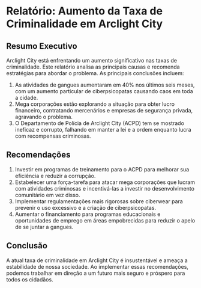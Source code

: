 # Relatório: Aumento da Taxa de Criminalidade em Arclight City

## Resumo Executivo

Arclight City está enfrentando um aumento significativo nas taxas de criminalidade. Este relatório analisa as principais causas e recomenda estratégias para abordar o problema. As principais conclusões incluem:

1. As atividades de gangues aumentaram em 40% nos últimos seis meses, com um aumento particular de ciberpsicopatas causando caos em toda a cidade.
2. Mega corporações estão explorando a situação para obter lucro financeiro, contratando mercenários e empresas de segurança privada, agravando o problema.
3. O Departamento de Polícia de Arclight City (ACPD) tem se mostrado ineficaz e corrupto, falhando em manter a lei e a ordem enquanto lucra com recompensas criminosas.

## Recomendações

1. Investir em programas de treinamento para o ACPD para melhorar sua eficiência e reduzir a corrupção.
2. Estabelecer uma força-tarefa para atacar mega corporações que lucram com atividades criminosas e incentivá-las a investir no desenvolvimento comunitário em vez disso.
3. Implementar regulamentações mais rigorosas sobre ciberwear para prevenir o uso excessivo e a criação de ciberpsicopatas.
4. Aumentar o financiamento para programas educacionais e oportunidades de emprego em áreas empobrecidas para reduzir o apelo de se juntar a gangues.

## Conclusão

A atual taxa de criminalidade em Arclight City é insustentável e ameaça a estabilidade de nossa sociedade. Ao implementar essas recomendações, podemos trabalhar em direção a um futuro mais seguro e próspero para todos os cidadãos.
